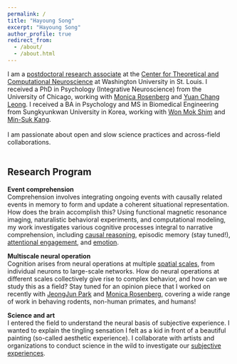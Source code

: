 ```yaml
---
permalink: /
title: "Hayoung Song"
excerpt: "Hayoung Song"
author_profile: true
redirect_from: 
  - /about/
  - /about.html
---
```


I am a [postdoctoral research associate](https://neuroscience.wustl.edu/hayoung-song-to-join-washu-as-ctcn-fellow/) at the [Center for Theoretical and Computational Neuroscience](https://ctcn.wustl.edu/) at Washington University in St. Louis. I received a PhD in Psychology (Integrative Neuroscience) from the University of Chicago, working with [Monica Rosenberg](https://cablab.uchicago.edu/) and [Yuan Chang Leong](https://mcnlab.uchicago.edu/). I received a BA in Psychology and MS in Biomedical Engineering from Sungkyunkwan University in Korea, working with [Won Mok Shim](http://wshimlab.com/) and [Min-Suk Kang](https://sites.google.com/view/vcnlskku/vcnl-lab).
<br/>
<br/>
I am passionate about open and slow science practices and across-field collaborations.
<br/>
<br/>
## Research Program

**Event comprehension**<br/>
Comprehension involves integrating ongoing events with causally related events in memory to form and update a coherent situational representation. How does the brain accomplish this? Using functional magnetic resonance imaging, naturalistic behavioral experiments, and computational modeling, my work investigates various cognitive processes integral to narrative comprehension, including [causal reasoning](https://doi.org/10.1523/JNEUROSCI.0037-21.2021), episodic memory (stay tuned!), [attentional engagement](https://doi.org/10.1073/pnas.2021905118), and [emotion](https://www.biorxiv.org/content/10.1101/2023.11.14.566767v2).

**Multiscale neural operation**<br/>
Cognition arises from neural operations at multiple [spatial scales](https://doi.org/10.7554/eLife.85487), from individual neurons to large-scale networks. How do neural operations at different scales collectively give rise to complex behavior, and how can we study this as a field? Stay tuned for an opinion piece that I worked on recently with [JeongJun Park](https://scholar.google.com/citations?user=-ATBHAIAAAAJ&hl=en&oi=ao) and [Monica Rosenberg](https://cablab.uchicago.edu/), covering a wide range of work in behaving rodents, non-human primates, and humans!

**Science and art**<br/>
I entered the field to understand the neural basis of subjective experience. I wanted to explain the tingling sensation I felt as a kid in front of a beautiful painting (so-called aesthetic experience). I collaborate with artists and organizations to conduct science in the wild to investigate our [subjective experiences](https://www.artsscienceculture.uchicago.edu/202223-grantees-1-1).<br/>
<br/>
<br/>

